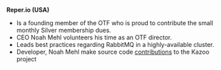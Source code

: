 **Reper.io (USA)**

* Is a founding member of the OTF who is proud to contribute the small monthly Silver membership dues.
* CEO Noah Mehl volunteers his time as an OTF director. 
* Leads best practices regarding RabbitMQ in a highly-available cluster.
* Developer, Noah Mehl make source code [contributions](https://github.com/2600hz/kazoo/pulls?utf8=✓&q=is%3Aclosed%20is%3Apr%20author%3Anoahmehl%20) to the Kazoo project
